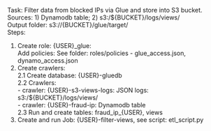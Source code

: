 Task: Filter data from blocked IPs via Glue and store into S3 bucket.  
Sources: 1) Dynamodb table; 2) s3:/${BUCKET}/logs/views/  
Output folder: s3://{BUCKET}/glue/target/  
Steps:
1. Create role: {USER}_glue:  
   Add policies: See folder: roles/policies - glue_access.json, dynamo_access.json        
2. Create crawlers:  
   2.1 Create database: {USER}-gluedb  
   2.2 Crawlers:  
        - crawler: {USER}-s3-views-logs: JSON logs: s3:/${BUCKET}/logs/views/                
        - crawler: {USER}-fraud-ip: Dynamodb table  
   2.3 Run and create tables: fraud_ip_{USER}, views    
3. Create and run Job: {USER}-filter-views, see script: etl_script.py          
    
    